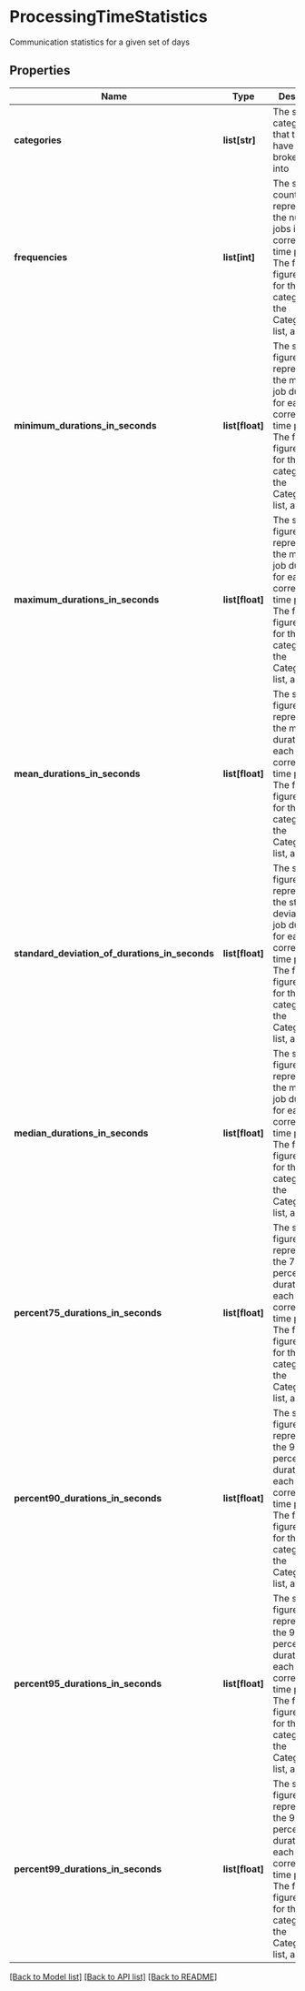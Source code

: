 # ProcessingTimeStatistics

Communication statistics for a given set of days
## Properties
Name | Type | Description | Notes
------------ | ------------- | ------------- | -------------
**categories** | **list[str]** | The set of categories that the jobs have been broken down into | 
**frequencies** | **list[int]** | The set of counts representing the number of jobs in each corresponding time period.  The first figure is data for the first category in the Categories list, and so on. | 
**minimum_durations_in_seconds** | **list[float]** | The set of figures representing the minimum job duration for each corresponding time period.  The first figure is data for the first category in the Categories  list, and so on. | 
**maximum_durations_in_seconds** | **list[float]** | The set of figures representing the maximum job duration for each corresponding time period.  The first figure is data for the first category in the Categories  list, and so on. | 
**mean_durations_in_seconds** | **list[float]** | The set of figures representing the mean job duration for each corresponding time period.  The first figure is data for the first category in the Categories  list, and so on. | 
**standard_deviation_of_durations_in_seconds** | **list[float]** | The set of figures representing the standard deviation for job duration for each corresponding time period.  The first figure is data for the first category in the Categories  list, and so on. | 
**median_durations_in_seconds** | **list[float]** | The set of figures representing the median job duration for each corresponding time period.  The first figure is data for the first category in the Categories  list, and so on. | 
**percent75_durations_in_seconds** | **list[float]** | The set of figures representing the 75th percentile job duration for each corresponding time period.  The first figure is data for the first category in the Categories  list, and so on. | 
**percent90_durations_in_seconds** | **list[float]** | The set of figures representing the 90th percentile job duration for each corresponding time period.  The first figure is data for the first category in the Categories  list, and so on. | 
**percent95_durations_in_seconds** | **list[float]** | The set of figures representing the 95th percentile job duration for each corresponding time period.  The first figure is data for the first category in the Categories  list, and so on. | 
**percent99_durations_in_seconds** | **list[float]** | The set of figures representing the 99th percentile job duration for each corresponding time period.  The first figure is data for the first category in the Categories  list, and so on. | 

[[Back to Model list]](../README.md#documentation-for-models) [[Back to API list]](../README.md#documentation-for-api-endpoints) [[Back to README]](../README.md)


